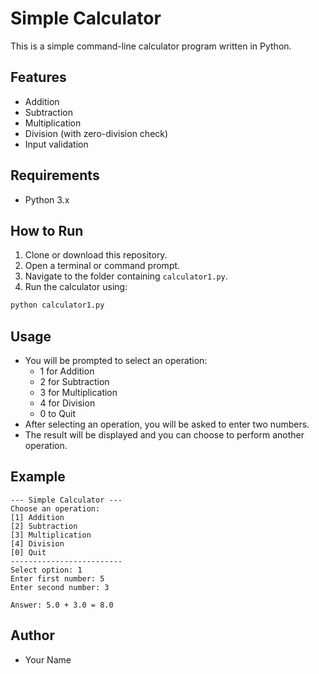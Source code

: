 # Simple Calculator

This is a simple command-line calculator program written in Python.

## Features

- Addition
- Subtraction
- Multiplication
- Division (with zero-division check)
- Input validation

## Requirements

- Python 3.x

## How to Run

1. Clone or download this repository.
2. Open a terminal or command prompt.
3. Navigate to the folder containing `calculator1.py`.
4. Run the calculator using:

```bash
python calculator1.py
```

## Usage

- You will be prompted to select an operation:
  - 1 for Addition
  - 2 for Subtraction
  - 3 for Multiplication
  - 4 for Division
  - 0 to Quit
- After selecting an operation, you will be asked to enter two numbers.
- The result will be displayed and you can choose to perform another operation.

## Example

```
--- Simple Calculator ---
Choose an operation:
[1] Addition
[2] Subtraction
[3] Multiplication
[4] Division
[0] Quit
-------------------------
Select option: 1
Enter first number: 5
Enter second number: 3

Answer: 5.0 + 3.0 = 8.0
```

## Author

- Your Name
